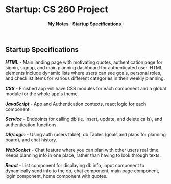 # Startup: CS 260 Project

<p align="center">
  <a href="notes.md"><strong>My Notes</strong></a> ·
  <a href="#startup-specifications"><strong>Startup Specifications</strong></a> ·
</p>
<br/>

## Startup Specifications

***HTML*** - Main landing page with motivating quotes, authentication page for signin, signup, and main planning dashboard for authenticated user. HTML elements include dynamic lists where users can see goals, personal roles, and checklist Items for various different categories in their weekly planning.

***CSS*** - Finished app will have CSS modules for each component and a global module for the whole app's theme.

***JavaScript*** - App and Authentication contexts, react logic for each component.

***Service*** - Endpoints for calling db (ie. insert, update, and delete calls), and authentication functions.

***DB/Login*** - Using auth (users table), db Tables (goals and plans for planning board), and chat history.

***WebSocket*** - Chat feature where you can plan with other users real time. Keeps planning info in one place, rather than having to look through texts.

***React*** - List component for displaying db info, input component to dynamically send info to the db, chat component, main page component, login component, home component with quotes.